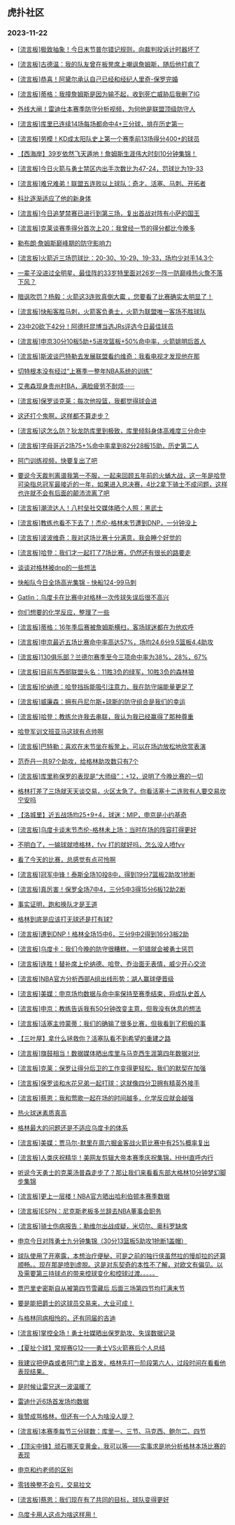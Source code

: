 ## 虎扑社区 
### 2023-11-22

+ [[流言板]极致抽象！今日末节普尔错记规则，向裁判投诉计时器坏了](https://bbs.hupu.com/623209674.html)

+ [[流言板]古德温：我的队友曾在板凳席上嘲讽詹姆斯，随后他打疯了](https://bbs.hupu.com/623207089.html)

+ [[流言板]恭喜！阿黛尔承认自己已经和经纪人里奇-保罗完婚](https://bbs.hupu.com/623203428.html)

+ [[流言板]蒂格：我撞詹姆斯是因为输不起，收到死亡威胁后我删了IG](https://bbs.hupu.com/623206097.html)

+ [外线大闸！雷迪仕本赛季防守分析视频，为何他是联盟顶级防守人](https://bbs.hupu.com/623205410.html)

+ [[流言板]库里已连续14场每场都命中4+三分球，排在历史第一](https://bbs.hupu.com/623209815.html)

+ [[流言板]劳模！KD成太阳队史上第一个赛季前13场得分400+的球员](https://bbs.hupu.com/623203960.html)

+ [【西海岸】39岁依然飞天遁地！詹姆斯生涯伟大时刻10分钟集锦！](https://bbs.hupu.com/623203978.html)

+ [[流言板]今日火箭与勇士禁区内出手次数比为47-24，罚球比为19-33](https://bbs.hupu.com/623202269.html)

+ [[流言板]难兄难弟！联盟五连败以上球队：奇才、活塞、马刺、开拓者](https://bbs.hupu.com/623203728.html)

+ [科比逐渐适应了他的新身体](https://bbs.hupu.com/623202601.html)

+ [[流言板]今日追梦禁赛已进行到第三场，复出首战对阵有小萨的国王](https://bbs.hupu.com/623202155.html)

+ [[流言板]克莱谈赛季得分首次上20：我曾经一节的得分都比今晚多](https://bbs.hupu.com/623201936.html)

+ [勒布朗·詹姆斯巅峰期的防守影响力](https://bbs.hupu.com/623204130.html)

+ [[流言板]火箭近三场罚球比：20-30、10-29、19-33，场均少对手14.3个](https://bbs.hupu.com/623200669.html)

+ [一辈子没进过全明星、最佳阵的33岁特里面对26岁一阵一防巅峰热火詹不落下风？](https://bbs.hupu.com/623200836.html)

+ [暗讽吹罚？杨毅：火箭这3连败真倒大霉 ，您要看了比赛确实太明显了！](https://bbs.hupu.com/623201689.html)

+ [[流言板]快船客胜马刺，火箭客负勇士，火箭为联盟唯一客场不胜球队](https://bbs.hupu.com/623200557.html)

+ [23中20砍下42分！阿德托昆博当选JRs评选今日最佳球员](https://bbs.hupu.com/623205646.html)

+ [[流言板]申京30分10板5助+5进攻篮板+50%命中率，火箭姚明后首人](https://bbs.hupu.com/623201237.html)

+ [[流言板]斯波谈巴特勒去发展联盟看约维奇：我看电视才发现他在那](https://bbs.hupu.com/623209614.html)

+ [切特根本没有经过“上赛季一整年NBA系统的训练”](https://bbs.hupu.com/623209897.html)

+ [艾弗森现身贵州村BA，满脸疲劳不耐烦······](https://bbs.hupu.com/623208025.html)

+ [[流言板]保罗谈克莱：每次他投篮，我都觉得球会进](https://bbs.hupu.com/623202472.html)

+ [这还打个鬼啊，这样都不算走步？](https://bbs.hupu.com/623198952.html)

+ [[流言板]这怎么防？狄龙防库里到极致，库里倾斜身体高难度三分命中](https://bbs.hupu.com/623199891.html)

+ [[流言板]字母哥近2场75+%命中率拿到82分28板15助，历史第二人](https://bbs.hupu.com/623209367.html)

+ [阿门训练视频，快要复出了吧](https://bbs.hupu.com/623205407.html)

+ [要说今天裁判离谱我第一不服，一起来回顾五年前的火蛹大战，这一年是哈登可染指总冠军最接近的一年，如果进入总决赛，4比2拿下骑士不成问题，这样也许就不会有后面的颠沛流离了吧](https://bbs.hupu.com/623204544.html)

+ [[流言板]潮流达人！八村垒社交媒体晒个人照：黑武士](https://bbs.hupu.com/623206714.html)

+ [[流言板]教练也看不下去了！杰伦-格林末节遭到DNP，一分钟没上](https://bbs.hupu.com/623199997.html)

+ [[流言板]波波维奇：我对这场比赛十分满意，我会睡个好觉的](https://bbs.hupu.com/623199271.html)

+ [[流言板]哈登：我们才一起打了7场比赛，仍然还有很长的路要走](https://bbs.hupu.com/623204027.html)

+ [谈谈对格林被dnp的一些想法](https://bbs.hupu.com/623208981.html)

+ [快船队今日全场高光集锦 - 快船124-99马刺](https://bbs.hupu.com/623198525.html)

+ [Gatlin：乌度卡在比赛中对格林一次传球失误后很不高兴](https://bbs.hupu.com/623206454.html)

+ [你们想要的化学反应，整理了一些](https://bbs.hupu.com/623200992.html)

+ [[流言板]蒂格：16年季后赛被詹姆斯横扫，客场球迷都在为他欢呼](https://bbs.hupu.com/623198236.html)

+ [[流言板]申京最近五场比赛命中率高达57%，场均24.6分9.5篮板4.4助攻](https://bbs.hupu.com/623201142.html)

+ [[流言板]130俱乐部？兰德尔赛季至今三项命中率为38%，28%，67%](https://bbs.hupu.com/623203614.html)

+ [[流言板]目前东西部联盟头名：11胜3负的绿军，10胜3负的森林狼](https://bbs.hupu.com/623202447.html)

+ [[流言板]伦纳德：哈登挡拆能吸引注意力，我在防守端能量更足了](https://bbs.hupu.com/623200123.html)

+ [[流言板]威廉森：拥有丹尼尔斯+琼斯的防守组合是我们的幸运](https://bbs.hupu.com/623208725.html)

+ [[流言板]哈登：教练允许我去串联，我认为我已经赢得了那种尊重](https://bbs.hupu.com/623199920.html)

+ [哈登军训文班亚马这球有点帅啊](https://bbs.hupu.com/623198239.html)

+ [[流言板]巴特勒：喜欢在末节坐在板凳上，可以在场边放松地欣赏表演](https://bbs.hupu.com/623210136.html)

+ [范乔丹一共97个助攻，给格林助攻数只有7个](https://bbs.hupu.com/623205602.html)

+ [[流言板]库里称保罗的表现是“大师级”：+12，说明了今晚比赛的一切](https://bbs.hupu.com/623201900.html)

+ [格林打差了三场就天天谈交易，火区太急了。你看活塞十二连败有人要交易坎宁安吗](https://bbs.hupu.com/623205519.html)

+ [【洛城里】近五战场均25+9+4，球迷：MIP，申京是小约基奇](https://bbs.hupu.com/623203067.html)

+ [[流言板]乌度卡谈末节杰伦-格林未上场：当时在场的阵容打得更好](https://bbs.hupu.com/623201551.html)

+ [不明白了，一输球就喷格林，fvv 打的就好吗，怎么没人喷fvv](https://bbs.hupu.com/623206762.html)

+ [看了今天的比赛，总感觉有点可怜啊](https://bbs.hupu.com/623201264.html)

+ [[流言板]冠军中锋！泰斯全场10投8中，得到19分7篮板2助攻1抢断](https://bbs.hupu.com/623197268.html)

+ [[流言板]真厉害！保罗全场7中4，三分5中3得15分6板12助2断](https://bbs.hupu.com/623200345.html)

+ [事实证明，跑和换队才是王道](https://bbs.hupu.com/623208514.html)

+ [格林到底是应该打无球还是打有球?](https://bbs.hupu.com/623205638.html)

+ [[流言板]遭到DNP！格林全场15中6，三分9中2得到16分3板2助](https://bbs.hupu.com/623200374.html)

+ [[流言板]乌度卡：我们今晚的防守很糟糕，一犯错就会被勇士惩罚](https://bbs.hupu.com/623206583.html)

+ [[流言板]连胜！替补席上伦纳德、哈登、乔治面无表情，威少开心交流](https://bbs.hupu.com/623196655.html)

+ [[流言板]NBA官方分析西部A组出线形势：湖人赢球便晋级](https://bbs.hupu.com/623211389.html)

+ [[流言板]美媒：申京场均数据与命中率保持至赛季结束，将成队史首人](https://bbs.hupu.com/623211340.html)

+ [[流言板]申京：教练告诉我有50分钟改变主意，但我没有休息的想法](https://bbs.hupu.com/623210843.html)

+ [[流言板]活塞主帅蒙蒂：我们的确输了很多比赛，但我看到了积极的事](https://bbs.hupu.com/623210631.html)

+ [【三叶屋】拿什么拯救你？活塞队看不到希望的重建之路](https://bbs.hupu.com/623204016.html)

+ [[流言板]旗鼓相当！数据媒体晒出库里与马克西生涯第四年数据对比](https://bbs.hupu.com/623211745.html)

+ [[流言板]克莱：保罗让得分后卫的工作变得更轻松，我们的默契在加强](https://bbs.hupu.com/623211054.html)

+ [[流言板]保罗谈和水花兄弟一起打球：这就像四分卫拥有精英外接手](https://bbs.hupu.com/623211321.html)

+ [[流言板]蔡恩：我和莺歌一起在场的时间越多，化学反应就会越强](https://bbs.hupu.com/623210022.html)

+ [热火球迷素质真高](https://bbs.hupu.com/623209048.html)

+ [格林最大的问题还是不适应乌度卡的体系](https://bbs.hupu.com/623209457.html)

+ [[流言板]美媒：贾马尔-默里在周六掘金客战火箭比赛中有25%概率复出](https://bbs.hupu.com/623211678.html)

+ [[流言板]人类庆祝精华！美网友剪辑大帝本赛季庆祝集锦，HHH直呼内行](https://bbs.hupu.com/623209529.html)

+ [听说今天勇士的克莱汤普森走步了？那让我们来看看东部大格林10分钟梦幻脚步集锦](https://bbs.hupu.com/623209981.html)

+ [[流言板]更上一层楼！NBA官方晒出哈利伯顿本赛季数据](https://bbs.hupu.com/623211702.html)

+ [[流言板]ESPN：尼克斯老板多兰辞去NBA董事会职务](https://bbs.hupu.com/623212104.html)

+ [[流言板]骑士伤病报告：勒维尔出战成疑，米切尔、奥科罗缺席](https://bbs.hupu.com/623210956.html)

+ [申京今日对阵勇士九分钟集锦（30分13篮板5助攻1抢断1盖帽）](https://bbs.hupu.com/623203099.html)

+ [球队使用了开塞露，本想治疗便秘，可是之前的独行侠虽然拉的慢却拉的还算顺畅。。现在那是喷到虚脱。这是对东契奇的本性不了解，对欧文有偏见。以及需要第三持球点的带来控球变化和控球过渡。。。。。](https://bbs.hupu.com/623206470.html)

+ [贾巴里史密斯自从被第四节雪藏后 后面三场第四节均打满末节](https://bbs.hupu.com/623203545.html)

+ [要是能把爵士的这球员交易来，大业可成！](https://bbs.hupu.com/623210107.html)

+ [与格林同病相怜的，还有同届的吉迪](https://bbs.hupu.com/623207315.html)

+ [[流言板]掌控全场！勇士社媒晒出保罗助攻、失误数据记录](https://bbs.hupu.com/623212298.html)

+ [【夏扯个球】常规赛G12——勇士VS火箭赛后个人总结](https://bbs.hupu.com/623208112.html)

+ [我建议把伊森或者阿门拿上首发，格林先打一阶段第六人，过段时间在看看他表现结果。](https://bbs.hupu.com/623208703.html)

+ [是时候让雷兄送一波温暖了](https://bbs.hupu.com/623208301.html)

+ [雷迪什近6场首发场均数据](https://bbs.hupu.com/623211430.html)

+ [我赞成骂格林，但还有一个人为啥没人提？](https://bbs.hupu.com/623202119.html)

+ [[流言板]本赛季每节三分球数：库里一、三节、马克西、鲍尔二、四节](https://bbs.hupu.com/623212379.html)

+ [【顶尖中锋】顽石哪天变黄金，我可以等——实事求是地分析格林本场比赛的表现](https://bbs.hupu.com/623209395.html)

+ [申京和约老师的区别](https://bbs.hupu.com/623209517.html)

+ [零钱换整不会亏，交易拉文](https://bbs.hupu.com/623212355.html)

+ [[流言板]蔡恩：我们现在有了共同的目标，球队变得更好](https://bbs.hupu.com/623212456.html)

+ [乌度卡用人这点为啥这样用！](https://bbs.hupu.com/623205044.html)

